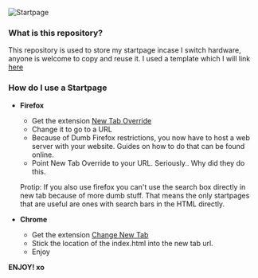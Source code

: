 ![Startpage](https://i.imgur.com/uhwwuLU.jpg)

### What is this repository?
This repository is used to store my startpage incase I switch hardware, anyone is welcome to copy and reuse it. I used a template which I will link [here](https://startpages.github/io/startpages/nielsvanrijn_Dark-Startpage)

### How do I use a Startpage
* **Firefox**
  * Get the extension [New Tab Override](https://addons.mozilla.org/en-GB/firefox/addon/new-tab-override/)
  * Change it to go to a URL
  * Because of Dumb Firefox restrictions, you now have to host a web server with your website. Guides on how to do that can be found online.
  * Point New Tab Override to your URL.
  Seriously.. Why did they do this.
  
  Protip: If you also use firefox you can't use the search box directly in new tab because of more dumb stuff. That means the only startpages that are useful are ones with search bars in the HTML directly.

* **Chrome**
  * Get the extension [Change New Tab](https://chrome.google.com/webstore/detail/change-new-tab/)
  * Stick the location of the index.html into the new tab url.
  * Enjoy



**ENJOY! xo**
